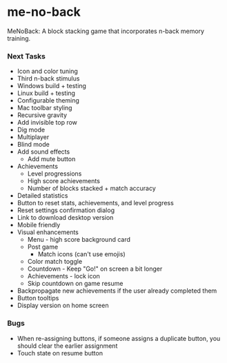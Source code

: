 # me-no-back
MeNoBack: A block stacking game that incorporates n-back memory training.


### Next Tasks
- Icon and color tuning
- Third n-back stimulus
- Windows build + testing
- Linux build + testing
- Configurable theming
- Mac toolbar styling
- Recursive gravity
- Add invisible top row
- Dig mode
- Multiplayer
- Blind mode
- Add sound effects
  - Add mute button
- Achievements
  - Level progressions
  - High score achievements
  - Number of blocks stacked + match accuracy
- Detailed statistics
- Button to reset stats, achievements, and level progress
- Reset settings confirmation dialog
- Link to download desktop version
- Mobile friendly
- Visual enhancements
  - Menu - high score background card
  - Post game
    - Match icons (can't use emojis)
  - Color match toggle
  - Countdown - Keep "Go!" on screen a bit longer
  - Achievements - lock icon
  - Skip countdown on game resume
- Backpropagate new achievements if the user already completed them
- Button tooltips
- Display version on home screen

### Bugs
- When re-assigning buttons, if someone assigns a duplicate button, you should clear the earlier assignment
- Touch state on resume button

